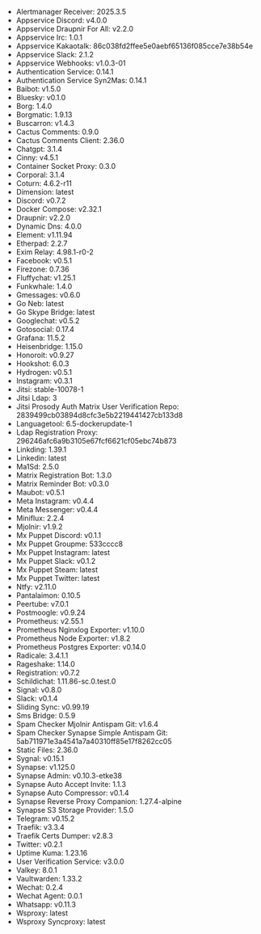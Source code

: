 * Alertmanager Receiver: 2025.3.5
* Appservice Discord: v4.0.0
* Appservice Draupnir For All: v2.2.0
* Appservice Irc: 1.0.1
* Appservice Kakaotalk: 86c038fd2ffee5e0aebf65136f085cce7e38b54e
* Appservice Slack: 2.1.2
* Appservice Webhooks: v1.0.3-01
* Authentication Service: 0.14.1
* Authentication Service Syn2Mas: 0.14.1
* Baibot: v1.5.0
* Bluesky: v0.1.0
* Borg: 1.4.0
* Borgmatic: 1.9.13
* Buscarron: v1.4.3
* Cactus Comments: 0.9.0
* Cactus Comments Client: 2.36.0
* Chatgpt: 3.1.4
* Cinny: v4.5.1
* Container Socket Proxy: 0.3.0
* Corporal: 3.1.4
* Coturn: 4.6.2-r11
* Dimension: latest
* Discord: v0.7.2
* Docker Compose: v2.32.1
* Draupnir: v2.2.0
* Dynamic Dns: 4.0.0
* Element: v1.11.94
* Etherpad: 2.2.7
* Exim Relay: 4.98.1-r0-2
* Facebook: v0.5.1
* Firezone: 0.7.36
* Fluffychat: v1.25.1
* Funkwhale: 1.4.0
* Gmessages: v0.6.0
* Go Neb: latest
* Go Skype Bridge: latest
* Googlechat: v0.5.2
* Gotosocial: 0.17.4
* Grafana: 11.5.2
* Heisenbridge: 1.15.0
* Honoroit: v0.9.27
* Hookshot: 6.0.3
* Hydrogen: v0.5.1
* Instagram: v0.3.1
* Jitsi: stable-10078-1
* Jitsi Ldap: 3
* Jitsi Prosody Auth Matrix User Verification Repo: 2839499cb03894d8cfc3e5b2219441427cb133d8
* Languagetool: 6.5-dockerupdate-1
* Ldap Registration Proxy: 296246afc6a9b3105e67fcf6621cf05ebc74b873
* Linkding: 1.39.1
* Linkedin: latest
* Ma1Sd: 2.5.0
* Matrix Registration Bot: 1.3.0
* Matrix Reminder Bot: v0.3.0
* Maubot: v0.5.1
* Meta Instagram: v0.4.4
* Meta Messenger: v0.4.4
* Miniflux: 2.2.4
* Mjolnir: v1.9.2
* Mx Puppet Discord: v0.1.1
* Mx Puppet Groupme: 533cccc8
* Mx Puppet Instagram: latest
* Mx Puppet Slack: v0.1.2
* Mx Puppet Steam: latest
* Mx Puppet Twitter: latest
* Ntfy: v2.11.0
* Pantalaimon: 0.10.5
* Peertube: v7.0.1
* Postmoogle: v0.9.24
* Prometheus: v2.55.1
* Prometheus Nginxlog Exporter: v1.10.0
* Prometheus Node Exporter: v1.8.2
* Prometheus Postgres Exporter: v0.14.0
* Radicale: 3.4.1.1
* Rageshake: 1.14.0
* Registration: v0.7.2
* Schildichat: 1.11.86-sc.0.test.0
* Signal: v0.8.0
* Slack: v0.1.4
* Sliding Sync: v0.99.19
* Sms Bridge: 0.5.9
* Spam Checker Mjolnir Antispam Git: v1.6.4
* Spam Checker Synapse Simple Antispam Git: 5ab711971e3a4541a7a40310ff85e17f8262cc05
* Static Files: 2.36.0
* Sygnal: v0.15.1
* Synapse: v1.125.0
* Synapse Admin: v0.10.3-etke38
* Synapse Auto Accept Invite: 1.1.3
* Synapse Auto Compressor: v0.1.4
* Synapse Reverse Proxy Companion: 1.27.4-alpine
* Synapse S3 Storage Provider: 1.5.0
* Telegram: v0.15.2
* Traefik: v3.3.4
* Traefik Certs Dumper: v2.8.3
* Twitter: v0.2.1
* Uptime Kuma: 1.23.16
* User Verification Service: v3.0.0
* Valkey: 8.0.1
* Vaultwarden: 1.33.2
* Wechat: 0.2.4
* Wechat Agent: 0.0.1
* Whatsapp: v0.11.3
* Wsproxy: latest
* Wsproxy Syncproxy: latest
